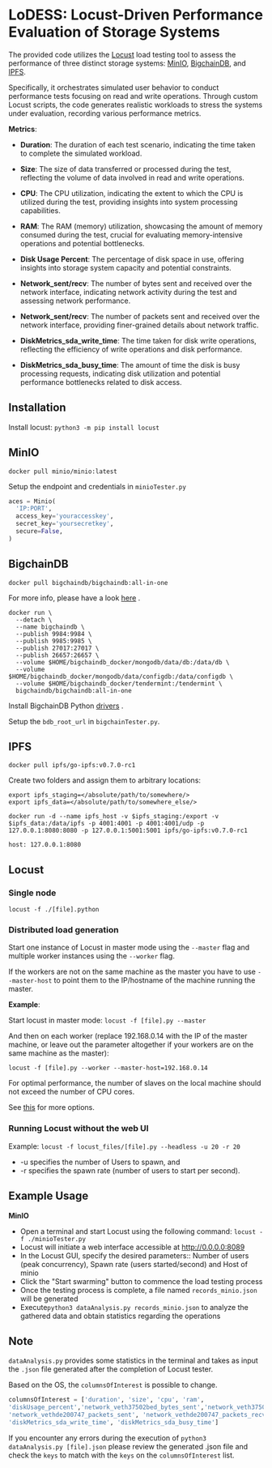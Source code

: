 # LoDESS: Locust-Driven Performance Evaluation of Storage Systems

The provided code utilizes the [Locust](https://locust.io/) load testing tool to assess the performance of three distinct storage systems: [MinIO](https://min.io/), [BigchainDB](), and [IPFS](https://ipfs.tech/). 

Specifically, it orchestrates simulated user behavior to conduct performance tests focusing on read and write operations. Through custom Locust scripts, the code generates realistic workloads to stress the systems under evaluation, recording various performance metrics.

**Metrics**:
-  **Duration**: The duration of each test scenario, indicating the time taken to complete the simulated workload.
    
- **Size**: The size of data transferred or processed during the test, reflecting the volume of data involved in read and write operations.
    
- **CPU**: The CPU utilization, indicating the extent to which the CPU is utilized during the test, providing insights into system processing capabilities.
    
- **RAM**: The RAM (memory) utilization, showcasing the amount of memory consumed during the test, crucial for evaluating memory-intensive operations and potential bottlenecks.
    
- **Disk Usage Percent**: The percentage of disk space in use, offering insights into storage system capacity and potential constraints.
    
- **Network_sent/recv**: The number of bytes sent and received over the network interface, indicating network activity during the test and assessing network performance.
    
- **Network_sent/recv**: The number of packets sent and received over the network interface, providing finer-grained details about network traffic.
    
- **DiskMetrics_sda_write_time**: The time taken for disk write operations, reflecting the efficiency of write operations and disk performance.
    
- **DiskMetrics_sda_busy_time**: The amount of time the disk is busy processing requests, indicating disk utilization and potential performance bottlenecks related to disk access.

## Installation  
  
Install locust: `python3 -m pip install locust`

## MinIO

```docker pull minio/minio:latest```

Setup the endpoint and credentials in ```minioTester.py```

```python
aces = Minio(  
  'IP:PORT',  
  access_key='youraccesskey',  
  secret_key='yoursecretkey',  
  secure=False,  
)
```

## BigchainDB

```  
docker pull bigchaindb/bigchaindb:all-in-one  
```  

For more info, please have a look [here](https://docs.bigchaindb.com/en/latest/installation/node-setup/all-in-one-bigchaindb.html ) .
  
```
docker run \
  --detach \
  --name bigchaindb \
  --publish 9984:9984 \
  --publish 9985:9985 \
  --publish 27017:27017 \
  --publish 26657:26657 \
  --volume $HOME/bigchaindb_docker/mongodb/data/db:/data/db \
  --volume $HOME/bigchaindb_docker/mongodb/data/configdb:/data/configdb \
  --volume $HOME/bigchaindb_docker/tendermint:/tendermint \
  bigchaindb/bigchaindb:all-in-one
```

Install BigchainDB Python [drivers](https://docs.bigchaindb.com/projects/py-driver/en/latest/quickstart.html) .

Setup the `bdb_root_url` in `bigchainTester.py`.

## IPFS

```  
docker pull ipfs/go-ipfs:v0.7.0-rc1  
```  
  
Create two folders and assign them to arbitrary locations:  
  
```  
export ipfs_staging=</absolute/path/to/somewhere/>  
export ipfs_data=</absolute/path/to/somewhere_else/>  
```  

```  
docker run -d --name ipfs_host -v $ipfs_staging:/export -v $ipfs_data:/data/ipfs -p 4001:4001 -p 4001:4001/udp -p 127.0.0.1:8080:8080 -p 127.0.0.1:5001:5001 ipfs/go-ipfs:v0.7.0-rc1  
```

    host: 127.0.0.1:8080

## Locust

### Single node
`locust -f ./[file].python`

### Distributed load generation

Start one instance of Locust in master mode using the `--master` flag and multiple worker instances using the `--worker` flag. 

If the workers are not on the same machine as the master you have to use `--master-host` to point them to the IP/hostname of the machine running  the master.

**Example**:

Start locust in master mode:
`locust -f [file].py --master`

And then on each worker (replace 192.168.0.14 with the IP of the master machine, or leave out the parameter altogether if your workers are on the same machine as the master):

`locust -f [file].py --worker --master-host=192.168.0.14`

For optimal performance, the number of slaves on the local machine should not exceed the number of CPU cores.

See [this](https://docs.locust.io/en/stable/running-distributed.html) for more options.


### Running Locust without the web UI

Example: 
`locust -f locust_files/[file].py --headless -u 20 -r 20`

- -u specifies the number of Users to spawn, and
- -r specifies the spawn rate (number of users to start per second).

## Example Usage

**MinIO**

- Open a terminal and start Locust using the following command: ```locust -f ./minioTester.py```
- Locust will initiate a web interface accessible at http://0.0.0.0:8089
- In the Locust GUI, specify the desired parameters:: Number of users (peak concurrency), Spawn rate (users started/second) and Host of minio
- Click the "Start swarming" button to commence the load testing process
- Once the testing process is complete, a file named `records_minio.json` will be generated
- Execute`python3 dataAnalysis.py records_minio.json`  to analyze the gathered data and obtain statistics regarding the operations

## Note
  
`dataAnalysis.py` provides some statistics in the terminal and takes as input the `.json` file generated after the completion of Locust tester. 

Based on the OS, the `columnsOfInterest` is possible to change. 

```python
columnsOfInterest = ['duration', 'size', 'cpu', 'ram',
'diskUsage_percent','network_veth37502bed_bytes_sent','network_veth37502bed_bytes_recv',  
'network_vethde200747_packets_sent', 'network_vethde200747_packets_recv',
'diskMetrics_sda_write_time', 'diskMetrics_sda_busy_time']
  ```

If you encounter any errors during the execution of `python3 dataAnalysis.py [file].json` please review the generated .json file and check the `keys` to match with the `keys` on the `columnsOfInterest` list.

